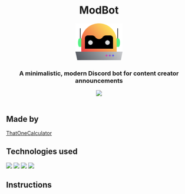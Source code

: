 <div align="center">
    <h1>ModBot</h1>
    <a href="https://modernbot.t1c.dev/"><img src="assets/logo.svg" height="100"></a>
    <br>
    <h3>A minimalistic, modern Discord bot for content creator announcements </h3>
    <a href="https://discord.com/api/oauth2/authorize?client_id=923885285266292846&permissions=1376805841984&scope=bot%20applications.commands" target="blank"><img src="https://shields.io/badge/invite_the-discord_bot-5865F2?logo=discord&style=for-the-badge" height="35"/></a>
</div>

<br>

## Made by
[ThatOneCalculator](https://t1c.dev)

## Technologies used
<a href="https://python.org"><img src="https://upload.wikimedia.org/wikipedia/commons/thumb/c/c3/Python-logo-notext.svg/1200px-Python-logo-notext.svg.png" height=20/></a> <a href="https://disnake.dev"><img src="https://disnake.dev/assets/disnake-logo.png" height=20/></a> <a href="https://python-pillow.org/"> <a href="https://github.com/mongodb/mongo-python-driver"><img src="https://cdn.discordapp.com/attachments/810799100940255260/923740541181624360/mongodb_logo_icon_170943.svg" height=20/></a> <!--<a href="https://statcord.com"><img src="https://cdn.discordapp.com/attachments/810799100940255260/923742999542910976/ezgif-3-e69063bb05.png" height=20/></a> <a href="https://top.gg"><img src="https://blog.top.gg/favicon.png" height=20/></a> --><a href="https://shields.io/"><img src="https://avatars.githubusercontent.com/u/6254238?s=200&v=4" height=20 /></a>

## Instructions
